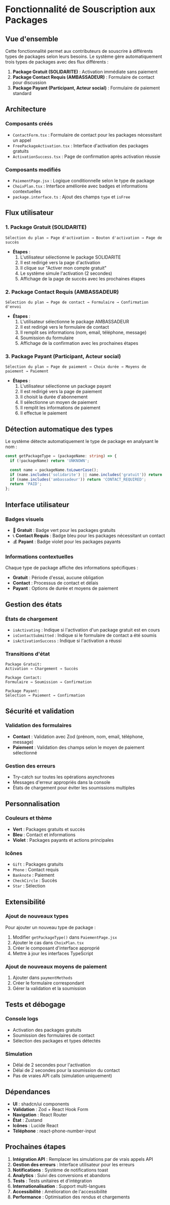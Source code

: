 # Fonctionnalité de Souscription aux Packages

## Vue d'ensemble

Cette fonctionnalité permet aux contributeurs de souscrire à différents types de packages selon leurs besoins. Le système gère automatiquement trois types de packages avec des flux différents :

1. **Package Gratuit (SOLIDARITE)** : Activation immédiate sans paiement
2. **Package Contact Requis (AMBASSADEUR)** : Formulaire de contact pour discussion
3. **Package Payant (Participant, Acteur social)** : Formulaire de paiement standard

## Architecture

### Composants créés

- `ContactForm.tsx` : Formulaire de contact pour les packages nécessitant un appel
- `FreePackageActivation.tsx` : Interface d'activation des packages gratuits
- `ActivationSuccess.tsx` : Page de confirmation après activation réussie

### Composants modifiés

- `PaiementPage.jsx` : Logique conditionnelle selon le type de package
- `ChoixPlan.tsx` : Interface améliorée avec badges et informations contextuelles
- `package.interface.ts` : Ajout des champs `type` et `isFree`

## Flux utilisateur

### 1. Package Gratuit (SOLIDARITE)

```
Sélection du plan → Page d'activation → Bouton d'activation → Page de succès
```

- **Étapes** :
  1. L'utilisateur sélectionne le package SOLIDARITE
  2. Il est redirigé vers la page d'activation
  3. Il clique sur "Activer mon compte gratuit"
  4. Le système simule l'activation (2 secondes)
  5. Affichage de la page de succès avec les prochaines étapes

### 2. Package Contact Requis (AMBASSADEUR)

```
Sélection du plan → Page de contact → Formulaire → Confirmation d'envoi
```

- **Étapes** :
  1. L'utilisateur sélectionne le package AMBASSADEUR
  2. Il est redirigé vers le formulaire de contact
  3. Il remplit ses informations (nom, email, téléphone, message)
  4. Soumission du formulaire
  5. Affichage de la confirmation avec les prochaines étapes

### 3. Package Payant (Participant, Acteur social)

```
Sélection du plan → Page de paiement → Choix durée → Moyens de paiement → Paiement
```

- **Étapes** :
  1. L'utilisateur sélectionne un package payant
  2. Il est redirigé vers la page de paiement
  3. Il choisit la durée d'abonnement
  4. Il sélectionne un moyen de paiement
  5. Il remplit les informations de paiement
  6. Il effectue le paiement

## Détection automatique des types

Le système détecte automatiquement le type de package en analysant le nom :

```typescript
const getPackageType = (packageName: string) => {
  if (!packageName) return 'UNKNOWN';

  const name = packageName.toLowerCase();
  if (name.includes('solidarite') || name.includes('gratuit')) return 'FREE';
  if (name.includes('ambassadeur')) return 'CONTACT_REQUIRED';
  return 'PAID';
};
```

## Interface utilisateur

### Badges visuels

- 🎁 **Gratuit** : Badge vert pour les packages gratuits
- 📞 **Contact Requis** : Badge bleu pour les packages nécessitant un contact
- 💰 **Payant** : Badge violet pour les packages payants

### Informations contextuelles

Chaque type de package affiche des informations spécifiques :

- **Gratuit** : Période d'essai, aucune obligation
- **Contact** : Processus de contact et délais
- **Payant** : Options de durée et moyens de paiement

## Gestion des états

### États de chargement

- `isActivating` : Indique si l'activation d'un package gratuit est en cours
- `isContactSubmitted` : Indique si le formulaire de contact a été soumis
- `isActivationSuccess` : Indique si l'activation a réussi

### Transitions d'état

```
Package Gratuit:
Activation → Chargement → Succès

Package Contact:
Formulaire → Soumission → Confirmation

Package Payant:
Sélection → Paiement → Confirmation
```

## Sécurité et validation

### Validation des formulaires

- **Contact** : Validation avec Zod (prénom, nom, email, téléphone, message)
- **Paiement** : Validation des champs selon le moyen de paiement sélectionné

### Gestion des erreurs

- Try-catch sur toutes les opérations asynchrones
- Messages d'erreur appropriés dans la console
- États de chargement pour éviter les soumissions multiples

## Personnalisation

### Couleurs et thème

- **Vert** : Packages gratuits et succès
- **Bleu** : Contact et informations
- **Violet** : Packages payants et actions principales

### Icônes

- `Gift` : Packages gratuits
- `Phone` : Contact requis
- `Banknote` : Paiement
- `CheckCircle` : Succès
- `Star` : Sélection

## Extensibilité

### Ajout de nouveaux types

Pour ajouter un nouveau type de package :

1. Modifier `getPackageType()` dans `PaiementPage.jsx`
2. Ajouter le cas dans `ChoixPlan.tsx`
3. Créer le composant d'interface approprié
4. Mettre à jour les interfaces TypeScript

### Ajout de nouveaux moyens de paiement

1. Ajouter dans `paymentMethods`
2. Créer le formulaire correspondant
3. Gérer la validation et la soumission

## Tests et débogage

### Console logs

- Activation des packages gratuits
- Soumission des formulaires de contact
- Sélection des packages et types détectés

### Simulation

- Délai de 2 secondes pour l'activation
- Délai de 2 secondes pour la soumission du contact
- Pas de vraies API calls (simulation uniquement)

## Dépendances

- **UI** : shadcn/ui components
- **Validation** : Zod + React Hook Form
- **Navigation** : React Router
- **État** : Zustand
- **Icônes** : Lucide React
- **Téléphone** : react-phone-number-input

## Prochaines étapes

1. **Intégration API** : Remplacer les simulations par de vrais appels API
2. **Gestion des erreurs** : Interface utilisateur pour les erreurs
3. **Notifications** : Système de notifications toast
4. **Analytics** : Suivi des conversions et abandons
5. **Tests** : Tests unitaires et d'intégration
6. **Internationalisation** : Support multi-langues
7. **Accessibilité** : Amélioration de l'accessibilité
8. **Performance** : Optimisation des rendus et chargements
